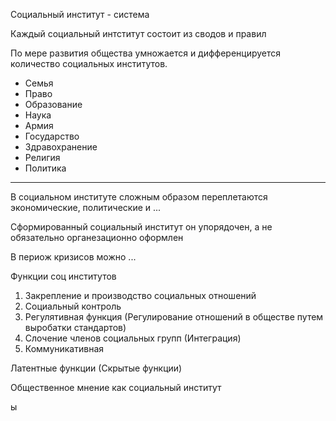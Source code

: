 Социальный институт - система

Каждый социальный интститут состоит из сводов и правил

По мере развития общества умножается и дифференцируется количество социальных институтов.

* Семья
* Право
* Образование
* Наука
* Армия
* Государство
* Здравохранение
* Религия
* Политика

---

В социальном институте сложным образом переплетаются экономические, политические и ...

Сформированный социальный институт он упорядочен, а не обязательно органезационно оформлен

В периож кризисов можно ...

Функции соц институтов

1. Закрепление и производство социальных отношений
2. Социальный контроль
3. Регулятивная функция (Регулирование отношений в обществе путем выробатки стандартов) 
4. Слочение членов социальных групп (Интеграция)
5. Коммуникативная

Латентные функции (Скрытые функции)

Общественное мнение как социальный институт

ы